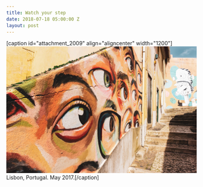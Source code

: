 ```yaml
---
title: Watch your step
date: 2018-07-18 05:00:00 Z
layout: post
---
```


\[caption id="attachment\_2009" align="aligncenter" width="1200"\][![](/assets/images/DSC01170.jpg)](https://kenbooth.net/watch-your-step/dsc01170/) Lisbon, Portugal. May 2017.\[/caption\]

